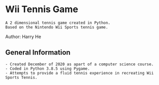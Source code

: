 # Wii Tennis Game
	A 2 dimensional tennis game created in Python.
	Based on the Nintendo Wii Sports tennis game.

Author: Harry He

## General Information
	- Created December of 2020 as apart of a computer science course.
	- Coded in Python 3.8.5 using Pygame.
	- Attempts to provide a fluid tennis experience in recreating Wii Sports Tennis.

